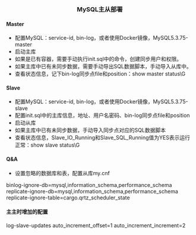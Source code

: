 ### <center>MySQL主从部署

#### Master

- 配置MySQL：service-id, bin-log，或者使用Docker镜像，MySQL5.3.75-master
- 启动主库
- 如果是已有容器，需要手动执行init.sql中的命令，创建同步用户和权限。
- 如果主库中已有未同步数据，需要手动导出SQL数据脚本，手动导入从库中。
- 查看状态信息，记下bin-log同步点file和position：show master status\G

#### Slave

- 配置MySQL：service-id, bin-log，或者使用Docker镜像，MySQL5.3.75-slave
- 配置init.sql中的主库信息，地址、用户名密码、bin-log同步点file和position
- 启动从库
- 如果主库中已有未同步数据，手动导入同步点对应的SQL数据脚本
- 查看状态信息，Slave_IO_Running和Slave_SQL_Running值为YES表示运行正常：show slave status\G

#### Q&A

- 设置忽略的数据库和表，配置从库my.cnf

binlog-ignore-db=mysql,information_schema,performance_schema
replicate-ignore-db=mysql,information_schema,performance_schema
replicate-ignore-table=cargo.qrtz_scheduler_state

#### 主主时增加的配置

log-slave-updates
auto_increment_offset=1
auto_increment_increment=2

